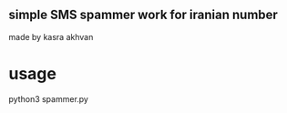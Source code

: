 simple SMS spammer work for iranian number
--------
made by kasra akhvan


# usage

python3 spammer.py
